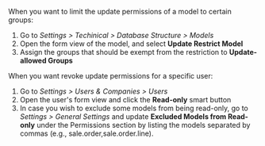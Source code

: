 When you want to limit the update permissions of a model to certain
groups:

1.  Go to *Settings \> Techinical \> Database Structure \> Models*
2.  Open the form view of the model, and select **Update Restrict
    Model**
3.  Assign the groups that should be exempt from the restriction to
    **Update-allowed Groups**

When you want revoke update permissions for a specific user:

1.  Go to *Settings \> Users & Companies \> Users*
2.  Open the user's form view and click the **Read-only** smart button
3.  In case you wish to exclude some models from being read-only, go to
    *Settings \> General Settings* and update **Excluded Models from
    Read-only** under the Permissions section by listing the models
    separated by commas (e.g., sale.order,sale.order.line).
